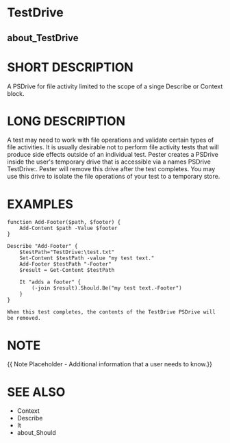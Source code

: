 # TestDrive
## about_TestDrive

# SHORT DESCRIPTION
A PSDrive for file activity limited to the scope of a singe Describe or
Context block.

# LONG DESCRIPTION
A test may need to work with file operations and validate certain types
of file activities. It is usually desirable not to perform file activity tests
that will produce side effects outside of an individual test. Pester
creates a PSDrive inside the user's temporary drive that is accessible
via a names PSDrive TestDrive:. Pester will remove this drive after the test
completes. You may use this drive to isolate the file operations of your
test to a temporary store.

# EXAMPLES

    function Add-Footer($path, $footer) {
        Add-Content $path -Value $footer
    }

    Describe "Add-Footer" {
        $testPath="TestDrive:\test.txt"
        Set-Content $testPath -value "my test text."
        Add-Footer $testPath "-Footer"
        $result = Get-Content $testPath

        It "adds a footer" {
            (-join $result).Should.Be("my test text.-Footer")
        }
    }

    When this test completes, the contents of the TestDrive PSDrive will
    be removed.

# NOTE
{{ Note Placeholder - Additional information that a user needs to know.}}

# SEE ALSO
- Context
- Describe
- It
- about_Should